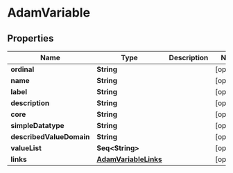 

# AdamVariable


## Properties

Name | Type | Description | Notes
------------ | ------------- | ------------- | -------------
**ordinal** | **String** |  |  [optional]
**name** | **String** |  |  [optional]
**label** | **String** |  |  [optional]
**description** | **String** |  |  [optional]
**core** | **String** |  |  [optional]
**simpleDatatype** | **String** |  |  [optional]
**describedValueDomain** | **String** |  |  [optional]
**valueList** | **Seq&lt;String&gt;** |  |  [optional]
**links** | [**AdamVariableLinks**](AdamVariableLinks.md) |  |  [optional]



